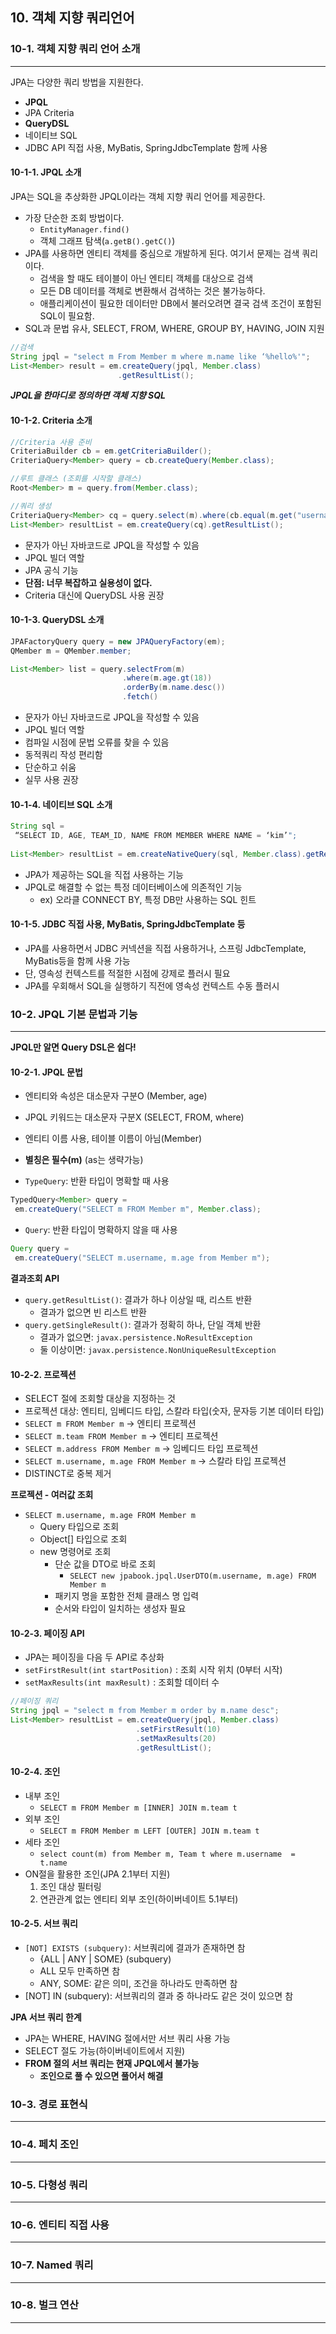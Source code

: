 ## 10. 객체 지향 쿼리언어

### 10-1. 객체 지향 쿼리 언어 소개

___

JPA는 다양한 쿼리 방법을 지원한다.

- **JPQL**
- JPA Criteria
- **QueryDSL**
- 네이티브 SQL
- JDBC API 직접 사용, MyBatis, SpringJdbcTemplate 함께 사용

#### 10-1-1. JPQL 소개

JPA는 SQL을 추상화한 JPQL이라는 객체 지향 쿼리 언어를 제공한다.

- 가장 단순한 조회 방법이다.
  - `EntityManager.find()`
  - 객체 그래프 탐색(`a.getB().getC()`)
- JPA를 사용하면 엔티티 객체를 중심으로 개발하게 된다. 여기서 문제는 검색 쿼리이다.
  - 검색을 할 때도 테이블이 아닌 엔티티 객체를 대상으로 검색
  - 모든 DB 데이터를 객체로 변환해서 검색하는 것은 불가능하다.
  - 애플리케이션이 필요한 데이터만 DB에서 불러오려면 결국 검색 조건이 포함된 SQL이 필요함.
- SQL과 문법 유사, SELECT, FROM, WHERE, GROUP BY,  HAVING, JOIN 지원

```java
//검색
String jpql = "select m From Member m where m.name like ‘%hello%'";
List<Member> result = em.createQuery(jpql, Member.class)
 						.getResultList();
```

***JPQL을 한마디로 정의하면 객체 지향 SQL***



#### 10-1-2. Criteria 소개

```java
//Criteria 사용 준비
CriteriaBuilder cb = em.getCriteriaBuilder(); 
CriteriaQuery<Member> query = cb.createQuery(Member.class); 

//루트 클래스 (조회를 시작할 클래스)
Root<Member> m = query.from(Member.class);

//쿼리 생성 
CriteriaQuery<Member> cq = query.select(m).where(cb.equal(m.get("username"), “kim”)); 
List<Member> resultList = em.createQuery(cq).getResultList();
```

- 문자가 아닌 자바코드로 JPQL을 작성할 수 있음
- JPQL 빌더 역할
- JPA 공식 기능
- **단점: 너무 복잡하고 실용성이 없다.**
- Criteria 대신에 QueryDSL 사용 권장



#### 10-1-3. QueryDSL 소개

```java
JPAFactoryQuery query = new JPAQueryFactory(em);
QMember m = QMember.member;

List<Member> list = query.selectFrom(m)
 						 .where(m.age.gt(18)) 
 						 .orderBy(m.name.desc())
 						 .fetch()
```

- 문자가 아닌 자바코드로 JPQL을 작성할 수 있음
- JPQL 빌더 역할
- 컴파일 시점에 문법 오류를 찾을 수 있음
- 동적쿼리 작성 편리함
- 단순하고 쉬움
- 실무 사용 권장



#### 10-1-4. 네이티브 SQL 소개

```java
String sql = 
 “SELECT ID, AGE, TEAM_ID, NAME FROM MEMBER WHERE NAME = ‘kim’";
    
List<Member> resultList = em.createNativeQuery(sql, Member.class).getResultList(); 
```

- JPA가 제공하는 SQL을 직접 사용하는 기능
- JPQL로 해결할 수 없는 특정 데이터베이스에 의존적인 기능
  - ex) 오라클 CONNECT BY, 특정 DB만 사용하는 SQL 힌트



#### 10-1-5. JDBC 직접 사용, MyBatis, SpringJdbcTemplate 등

- JPA를 사용하면서 JDBC 커넥션을 직접 사용하거나, 스프링 JdbcTemplate, MyBatis등을 함께 사용 가능
- 단, 영속성 컨텍스트를 적절한 시점에 강제로 플러시 필요
- JPA를 우회해서 SQL을 실행하기 직전에 영속성 컨텍스트 수동 플러시



### 10-2. JPQL 기본 문법과 기능

___

**JPQL만 알면 Query DSL은 쉽다!**

#### 10-2-1. JPQL 문법

- 엔티티와 속성은 대소문자 구분O (Member, age) 
- JPQL 키워드는 대소문자 구분X (SELECT, FROM, where)
- 엔티티 이름 사용, 테이블 이름이 아님(Member)
- **별칭은 필수(m)** (as는 생략가능)

- `TypeQuery`: 반환 타입이 명확할 때 사용

```java
TypedQuery<Member> query = 
 em.createQuery("SELECT m FROM Member m", Member.class); 
```

- `Query`: 반환 타입이 명확하지 않을 때 사용

```java
Query query = 
 em.createQuery("SELECT m.username, m.age from Member m");
```

**결과조회 API**

- `query.getResultList()`: 결과가 하나 이상일 때, 리스트 반환
  - 결과가 없으면 빈 리스트 반환
- `query.getSingleResult()`: 결과가 정확히 하나, 단일 객체 반환
  - 결과가 없으면: `javax.persistence.NoResultException`
  - 둘 이상이면: `javax.persistence.NonUniqueResultException`

#### 10-2-2. 프로젝션

- SELECT 절에 조회할 대상을 지정하는 것
- 프로젝션 대상: 엔티티, 임베디드 타입, 스칼라 타입(숫자, 문자등 기본 데이터 타입) 
- `SELECT m FROM Member m` -> 엔티티 프로젝션
- `SELECT m.team FROM Member m` -> 엔티티 프로젝션
- `SELECT m.address FROM Member m` -> 임베디드 타입 프로젝션
- `SELECT m.username, m.age FROM Member m` -> 스칼라 타입 프로젝션
- DISTINCT로 중복 제거

**프로젝션 - 여러값 조회**

- `SELECT m.username, m.age FROM Member m` 
  - Query 타입으로 조회
  - Object[] 타입으로 조회
  - new 명령어로 조회
    - 단순 값을 DTO로 바로 조회 
      - `SELECT new jpabook.jpql.UserDTO(m.username, m.age) FROM  Member m`  
    - 패키지 명을 포함한 전체 클래스 명 입력
    - 순서와 타입이 일치하는 생성자 필요



#### 10-2-3. 페이징 API

- JPA는 페이징을 다음 두 API로 추상화
- `setFirstResult(int startPosition)` : 조회 시작 위치 (0부터 시작)
- `setMaxResults(int maxResult)` : 조회할 데이터 수

```java
//페이징 쿼리
String jpql = "select m from Member m order by m.name desc";
List<Member> resultList = em.createQuery(jpql, Member.class)
							.setFirstResult(10)
 							.setMaxResults(20)
 							.getResultList();
```



#### 10-2-4. 조인

- 내부 조인
  - `SELECT m FROM Member m [INNER] JOIN m.team t`
- 외부 조인
  - `SELECT m FROM Member m LEFT [OUTER] JOIN m.team t`
- 세타 조인
  - `select count(m) from Member m, Team t where m.username  = t.name`
- ON절을 활용한 조인(JPA 2.1부터 지원)
  1. 조인 대상 필터링
  2. 연관관계 없는 엔티티 외부 조인(하이버네이트 5.1부터)



#### 10-2-5. 서브 쿼리

- `[NOT] EXISTS (subquery)`: 서브쿼리에 결과가 존재하면 참
  - {ALL | ANY | SOME} (subquery)
  - ALL 모두 만족하면 참
  - ANY, SOME: 같은 의미, 조건을 하나라도 만족하면 참
- [NOT] IN (subquery): 서브쿼리의 결과 중 하나라도 같은 것이 있으면 참

**JPA 서브 쿼리 한계**

- JPA는 WHERE, HAVING 절에서만 서브 쿼리 사용 가능
- SELECT 절도 가능(하이버네이트에서 지원)
- **FROM 절의 서브 쿼리는 현재 JPQL에서 불가능**
  - **조인으로 풀 수 있으면 풀어서 해결**



### 10-3. 경로 표현식

___



### 10-4. 페치 조인

___



### 10-5. 다형성 쿼리

___



### 10-6. 엔티티 직접 사용

___



### 10-7. Named 쿼리

___



### 10-8. 벌크 연산

___

